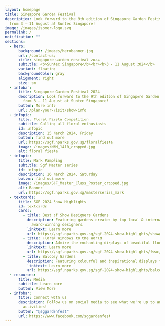 ```yaml
---
layout: homepage
title: Singapore Garden Festival
description: Look forward to the 9th edition of Singapore Garden Festival (SGF)
  from 3 – 11 August at Suntec Singapore!
image: /images/isomer-logo.svg
permalink: /
notification: ""
sections:
  - hero:
      background: /images/herobanner.jpg
      url: /contact-us/
      title: Singapore Garden Festival 2024
      subtitle: <b>Suntec Singapore</b><br><b>3 - 11 August 2024</b>
      variant: floating
      backgroundColor: gray
      alignment: right
      size: sm
  - infobar:
      title: Singapore Garden Festival 2024
      description: Look forward to the 9th edition of Singapore Garden Festival (SGF)
        from 3 – 11 August at Suntec Singapore!
      button: More info
      url: /plan-your-visit/show-info
  - infopic:
      title: Floral Fiesta Competition
      subtitle: Calling all floral enthusiasts
      id: infopic
      description: 15 March 2024, Friday
      button: find out more
      url: https://sgf.nparks.gov.sg/floralfiesta
      image: /images/NNM_1410_cropped.jpg
      alt: floral fiesta
  - infopic:
      title: Mark Pampling
      subtitle: Sgf Master series
      id: infopic
      description: 16 March 2024, Saturday
      button: find out more
      image: /images/SGF_Master_Class_Poster_cropped.jpg
      alt: Banner
      url: https://sgf.nparks.gov.sg/masterseries_mark
  - textcards:
      title: SGF 2024 Show Highlights
      id: textcards
      cards:
        - title: Best of Show Designers Gardens
          description: Featuring gardens created by top local & international
            award-winning designers.
          linktext: Learn more
          url: https://sgf.nparks.gov.sg/sgf-2024-show-highlights/showgardens/
        - title: Floral Windows to the World
          description: Admire the enchanting displays of beautiful flowers.
          linktext: Learn more
          url: https://sgf.nparks.gov.sg/sgf-2024-show-highlights/fwwc/
        - title: Balcony Gardens
          description: Featuring colourful and inspirational displays for apartment owners.
          linktext: Learn more
          url: https://sgf.nparks.gov.sg/sgf-2024-show-highlights/balcony/
  - resources:
      title: Media
      subtitle: Learn more
      button: View More
  - infobar:
      title: Connect with us
      description: Follow us on social media to see what we're up to and join in our
        activities!
      button: "@sggardenfest"
      url: https://www.facebook.com/sggardenfest
---
```

